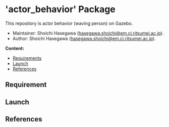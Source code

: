 # 'actor_behavior' Package

This repository is actor behavior (waving person) on Gazebo.

*   Maintainer: Shoichi Hasegawa ([hasegawa.shoichi@em.ci.ritsumei.ac.jp](mailto:hasegawa.shoichi@em.ci.ritsumei.ac.jp)).
*   Author: Shoichi Hasegawa ([hasegawa.shoichi@em.ci.ritsumei.ac.jp](mailto:hasegawa.shoichi@em.ci.ritsumei.ac.jp)).

**Content:**
*   [Requirements](#requirements)
*   [Launch](#launch)
*   [References](#references)

## Requirement


## Launch


## References











